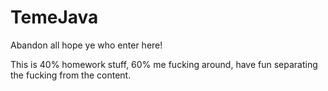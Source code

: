 # TemeJava
Abandon all hope ye who enter here!

This is 40% homework stuff, 60% me fucking around, have fun separating the fucking from the content.
